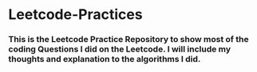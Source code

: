 # Leetcode-Practices

### This is the Leetcode Practice Repository to show most of the coding Questions I did on the Leetcode. I will include my thoughts and explanation to the algorithms I did.
